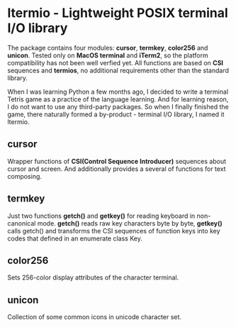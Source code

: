 # ltermio - Lightweight POSIX terminal I/O library

The package contains four modules: **cursor**, **termkey**, **color256** and **unicon**. Tested only on **MacOS terminal** and **iTerm2**, so the platform compatibility has not been well verfied yet.
All functions are based on **CSI** sequences and **termios**, no additional requirements other than the standard library.

When I was learning Python a few months ago, I decided to write a terminal Tetris game as a practice of the language learning. And for learning reason, I do not want to use any third-party packages. So when I finally finished the game, there naturally formed a by-product - terminal I/O library, I named it ltermio.

## cursor
Wrapper functions of **CSI(Control Sequence Introducer)** sequences about cursor and screen. And additionally provides a several of functions for text composing.

## termkey
Just two functions **getch()** and **getkey()** for reading keyboard in non-canonical mode.  **getch()** reads raw key characters byte by byte, **getkey()** calls getch() and transforms the CSI sequences of function keys into key codes that defined in an enumerate class Key.

## color256
Sets 256-color display attributes of the character terminal.

## unicon
Collection of some common icons in unicode character set.
